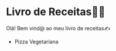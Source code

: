 # Livro de Receitas:man_cook:

Olá! Bem vind@ ao meu livro de receitas:writing_hand:

* Pizza Vegetariana
